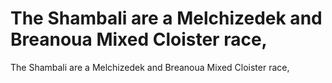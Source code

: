# The Shambali are a Melchizedek and Breanoua Mixed Cloister race,

The Shambali are a Melchizedek and Breanoua Mixed Cloister race,